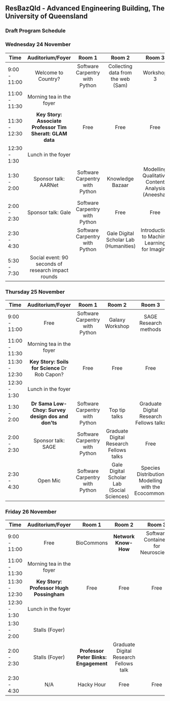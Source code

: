 ## ResBazQld - Advanced Engineering Building, The University of Queensland

### Draft Program Schedule

### Wednesday 24 November

| **Time** |  **Auditorium/Foyer** | **Room 1** | **Room 2**| **Room 3** | **Room 4** |
| --- | :---: | :---: | :---:| :---: |:---: |
| 9:00 - 11:00 |  Welcome to Country? | Software Carpentry with Python | Collecting data from the web (Sam) | Workshop 3  | Workshop 4 |
| 11:00 - 11:30 |  Morning tea in the foyer |  |  |  |  |
| 11:30 - 12:30 | **Key Story: Associate Professor Tim Sheratt: GLAM data** | Free | Free | Free  |Free |
| 12:30 - 1:30 |  Lunch in the foyer |  |  |  |  |
| 1:30 - 2:00 | Sponsor talk: AARNet  | Software Carpentry with Python |  Knowledge Bazaar | Modelling Qualitative Content Analysis (Aneesha) | Free |
| 2:00 - 2:30 | Sponsor talk: Gale | Software Carpentry with Python | Free | Free | Free |
| 2:30 - 4:30 | | Software Carpentry with Python | Gale Digital Scholar Lab (Humanities) | Introduction to Machine Learning for Imaging | Free |
| 5:30 - 7:30 | Social event: 90 seconds of research impact rounds |  |  |  |  |

### Thursday 25 November

| **Time** |  **Auditorium/Foyer** | **Room 1** | **Room 2**| **Room 3** | **Room 4** |
| --- | :---: | :---: | :---:| :---: |:---: |
| 9:00 - 11:00 |  Free | Software Carpentry with Python | Galaxy Workshop | SAGE Research methods | **Introduction to Jupyter Notebooks** |
| 11:00 - 11:30 |  Morning tea in the foyer |  |  |  |  |
| 11:30 - 12:30 | **Key Story: Soils for Science** Dr Rob Capon? | Free | Free | Free  |Free |
| 12:30 - 1:30 |  Lunch in the foyer |  |  |  |  |
| 1:30 - 2:00 |  **Dr Sama Low-Choy: Survey design dos and don'ts** | Software Carpentry with Python | Top tip talks | Graduate Digital Research Fellows talks | Free |
| 2:00 - 2:30 | Sponsor talk: SAGE | Software Carpentry with Python | Graduate Digital Research Fellows talks | Free | Free |
| 2:30 - 4:30 |  Open Mic | Software Carpentry with Python | Gale Digital Scholar Lab (Social Sciences) | Species Distribution Modelling with the  Ecocommons | Advanced image processing and analysis with FIJI (NC) |

### Friday 26 November

| **Time** |  **Auditorium/Foyer** | **Room 1** | **Room 2**| **Room 3** | **Room 4** |
| --- | :---: | :---: | :---:| :---: |:---: |
| 9:00 - 11:00 |  Free | BioCommons | **Network Know-How** | Software Containers for Neuroscience | Workshop 4 |
| 11:00 - 11:30 |  Morning tea in the foyer |  |  |  |  |
| 11:30 - 12:30 | **Key Story: Professor Hugh Possingham** | Free | Free | Free  | Free |
| 12:30 - 1:30 |  Lunch in the foyer |  |  |  |  |
| 1:30 - 2:00 | Stalls (Foyer) |  |  |  |  |  |
| 2:00 - 2:30 | Stalls (Foyer) |  **Professor Peter Binks: Engagement** | Graduate Digital Research Fellows talk | 
| 2:30 - 4:30 |  N/A | Hacky Hour | Free | Free | Free | Free |
